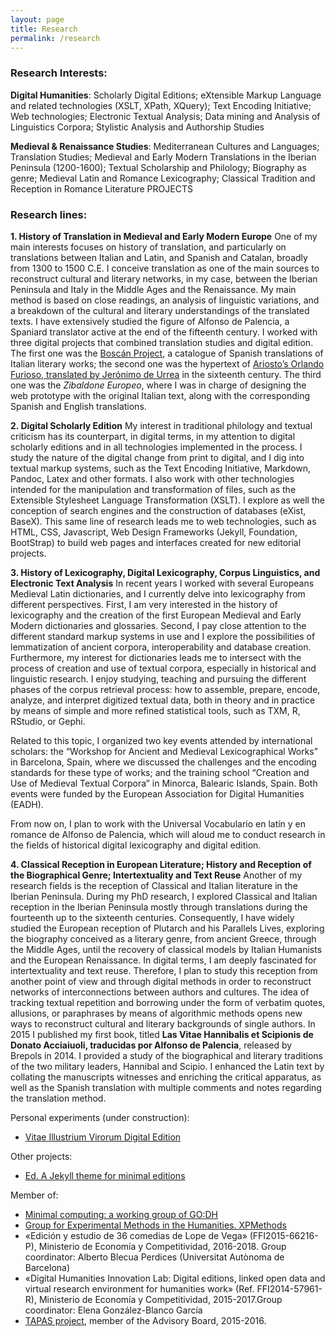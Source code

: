 ```yaml
---
layout: page
title: Research
permalink: /research
---
```


### Research Interests:
**Digital Humanities**: Scholarly Digital Editions; eXtensible Markup Language and related technologies (XSLT, XPath, XQuery); Text Encoding Initiative; Web technologies; Electronic Textual Analysis; Data mining and Analysis of Linguistics Corpora; Stylistic Analysis and Authorship Studies

**Medieval & Renaissance Studies**: Mediterranean Cultures and Languages; Translation Studies; Medieval and Early Modern Translations in the Iberian Peninsula (1200-1600); Textual Scholarship and Philology; Biography as genre; Medieval Latin and Romance Lexicography; Classical Tradition and Reception in Romance Literature PROJECTS

### Research lines: 

**1. History of Translation in Medieval and Early Modern Europe**
One of my main interests focuses on history of translation, and particularly on translations between Italian and Latin, and Spanish and Catalan, broadly from 1300 to 1500 C.E. I conceive translation as one of the main sources to reconstruct cultural and literary networks, in my case, between the Iberian Peninsula and Italy in the Middle Ages and the Renaissance. My main method is based on close readings, an analysis of linguistic variations, and a breakdown of the cultural and literary understandings of the translated texts. I have extensively studied the figure of Alfonso de Palencia, a Spaniard translator active at the end of the fifteenth century. 
I worked with three digital projects that combined translation studies and digital edition. The first one was the [Boscán Project](), a catalogue of Spanish translations of Italian literary works; the second one was the hypertext of [Ariosto’s Orlando Furioso, translated by Jerónimo de Urrea]() in the sixteenth century. The third one was the *Zibaldone Europeo*, where I was in charge of designing the web prototype with the original Italian text, along with the corresponding Spanish and English translations.
 
**2. Digital Scholarly Edition**
My interest in traditional philology and textual criticism has its counterpart, in digital terms, in my attention to digital scholarly editions and in all technologies implemented in the process. I study the nature of the digital change from print to digital, and I dig into textual markup systems, such as the Text Encoding Initiative, Markdown, Pandoc, Latex and other formats. I also work with other technologies intended for the manipulation and transformation of files, such as the Extensible Stylesheet Language Transformation (XSLT). I explore as well the conception of search engines and the construction of databases (eXist, BaseX). This same line of research leads me to web technologies, such as HTML, CSS, Javascript, Web Design Frameworks (Jekyll, Foundation, BootStrap) to build web pages and interfaces created for new editorial projects.

**3. History of Lexicography, Digital Lexicography, Corpus Linguistics, and Electronic Text Analysis**
In recent years I worked with several Europeans Medieval Latin dictionaries, and I currently delve into lexicography from different perspectives. First, I am very interested in the history of lexicography and the creation of the first European Medieval and Early Modern dictionaries and glossaries. Second, I pay close attention to the different standard markup systems in use and I explore the possibilities of lemmatization of ancient corpora, interoperability and database creation. Furthermore, my interest for dictionaries leads me to intersect with the process of creation and use of textual corpora, especially in historical and linguistic research. I enjoy studying, teaching and pursuing the different phases of the corpus retrieval process: how to assemble, prepare, encode, analyze, and interpret digitized textual data, both in theory and in practice by means of simple and more refined statistical tools, such as TXM, R, RStudio, or Gephi.

Related to this topic, I organized two key events attended by international scholars: the “Workshop for Ancient and Medieval Lexicographical Works” in Barcelona, Spain, where we discussed the challenges and the encoding standards for these type of works; and the training school “Creation and Use of Medieval Textual Corpora” in Minorca, Balearic Islands, Spain. Both events were funded by the European Association for Digital Humanities (EADH).

From now on, I plan to work with the Universal Vocabulario en latín y en romance de Alfonso de Palencia, which will aloud me to conduct research in the fields of historical digital lexicography and digital edition. 

**4. Classical Reception in European Literature; History and Reception of the Biographical Genre; Intertextuality and Text Reuse**
Another of my research fields is the reception of Classical and Italian literature in the Iberian Peninsula. During my PhD research, I explored Classical and Italian reception in the Iberian Peninsula mostly through translations during the fourteenth up to the sixteenth centuries. Consequently, I have widely studied the European reception of Plutarch and his Parallels Lives, exploring the biography conceived as a literary genre, from ancient Greece, through the Middle Ages, until the recovery of classical models by Italian Humanists and the European Renaissance. In digital terms, I am deeply fascinated for intertextuality and text reuse. Therefore, I plan to study this reception from another point of view and through digital methods in order to reconstruct networks of interconnections between authors and cultures. The idea of tracking textual repetition and borrowing under the form of verbatim quotes, allusions, or paraphrases by means of algorithmic methods opens new ways to reconstruct cultural and literary backgrounds of single authors.
In 2015 I published my first book, titled **Las Vitae Hannibalis et Scipionis de Donato Acciaiuoli, traducidas por Alfonso de Palencia**, released by Brepols in 2014. I provided a study of the biographical and literary traditions of the two military leaders, Hannibal and Scipio. I enhanced the Latin text by collating the manuscripts witnesses and enriching the critical apparatus, as well as the Spanish translation with multiple comments and notes regarding the translation method.


Personal experiments (under construction): 
- [Vitae Illustrium Virorum Digital Edition][Proyecto Vidas]

Other projects:
- [Ed. A Jekyll theme for minimal editions][Ed]

Member of:
- [Minimal computing: a working group of GO:DH][Mincomp]
- [Group for Experimental Methods in the Humanities. XPMethods][XPMethods]
- «Edición y estudio de 36 comedias de Lope de Vega» (FFI2015-66216-P), Ministerio de Economía y Competitividad, 2016-2018. Group coordinator: Alberto Blecua Perdices (Universitat Autònoma de Barcelona)
- «Digital Humanities Innovation Lab: Digital editions, linked open data and virtual research environment for humanities work» (Ref. FFI2014-57961-R), Ministerio de Economía y Competitividad, 2015-2017.Group coordinator: Elena González-Blanco García
- [TAPAS project][TAPAS], member of the Advisory Board, 2015-2016.

[Proyecto Vidas]: https://alfonsodepalencia.github.io/
[Ed]: http://elotroalex.github.io/ed
[Mincomp]: http://go-dh.github.io/mincomp/
[TAPAS]: http://beta.tapasproject.org
[XPMethods]: http://xpmethod.plaintext.in/
